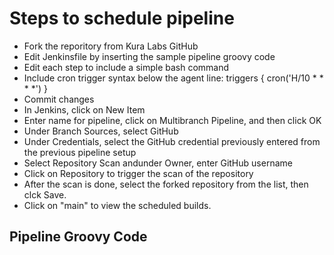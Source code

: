 # Steps to schedule pipeline
- Fork the reporitory from Kura Labs GitHub
- Edit Jenkinsfile by inserting the sample pipeline groovy code
- Edit each step to include a simple bash command
- Include cron trigger syntax below the agent line: triggers { cron('H/10 * * * *') } 
- Commit changes
- In Jenkins, click on New Item
- Enter name for pipeline, click on Multibranch Pipeline, and then click OK
- Under Branch Sources, select GitHub
- Under Credentials, select the GitHub credential previously entered from the previous pipeline setup
- Select Repository Scan andunder Owner, enter GitHub username
- Click on Repository to trigger the scan of the repository
- After the scan is done, select the forked repository from the list, then clck Save.
- Click on "main" to view the scheduled builds.

## Pipeline Groovy Code
